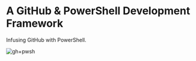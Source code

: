 # A GitHub & PowerShell Development Framework

Infusing GitHub with PowerShell.

![gh+pwsh](https://github.com/user-attachments/assets/1a2a1b44-9c20-499e-b43f-1e4910925b92)

